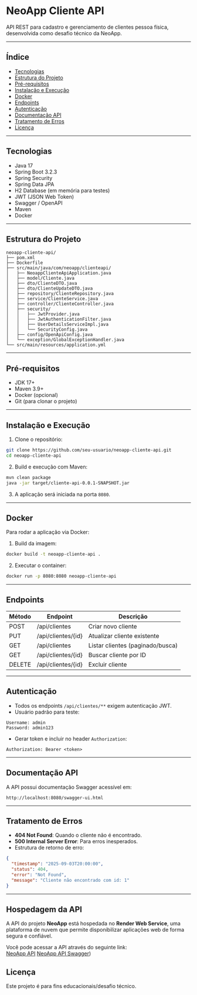 # NeoApp Cliente API

API REST para cadastro e gerenciamento de clientes pessoa física, desenvolvida como desafio técnico da NeoApp.

---

## Índice

- [Tecnologias](#tecnologias)
- [Estrutura do Projeto](#estrutura-do-projeto)
- [Pré-requisitos](#pré-requisitos)
- [Instalação e Execução](#instalação-e-execução)
- [Docker](#docker)
- [Endpoints](#endpoints)
- [Autenticação](#autenticação)
- [Documentação API](#documentação-api)
- [Tratamento de Erros](#tratamento-de-erros)
- [Licença](#licença)

---

## Tecnologias

- Java 17
- Spring Boot 3.2.3
- Spring Security
- Spring Data JPA
- H2 Database (em memória para testes)
- JWT (JSON Web Token)
- Swagger / OpenAPI
- Maven
- Docker

---

## Estrutura do Projeto

```
neoapp-cliente-api/
├── pom.xml
├── Dockerfile
├── src/main/java/com/neoapp/clienteapi/
│   ├── NeoappClienteApiApplication.java
│   ├── model/Cliente.java
│   ├── dto/ClienteDTO.java
│   ├── dto/ClienteUpdateDTO.java
│   ├── repository/ClienteRepository.java
│   ├── service/ClienteService.java
│   ├── controller/ClienteController.java
│   ├── security/
│   │   ├── JwtProvider.java
│   │   ├── JwtAuthenticationFilter.java
│   │   ├── UserDetailsServiceImpl.java
│   │   └── SecurityConfig.java
│   ├── config/OpenApiConfig.java
│   └── exception/GlobalExceptionHandler.java
└── src/main/resources/application.yml
```

---

## Pré-requisitos

- JDK 17+
- Maven 3.9+
- Docker (opcional)
- Git (para clonar o projeto)

---

## Instalação e Execução

1. Clone o repositório:

```bash
git clone https://github.com/seu-usuario/neoapp-cliente-api.git
cd neoapp-cliente-api
```

2. Build e execução com Maven:

```bash
mvn clean package
java -jar target/cliente-api-0.0.1-SNAPSHOT.jar
```

3. A aplicação será iniciada na porta `8080`.

---

## Docker

Para rodar a aplicação via Docker:

1. Build da imagem:

```bash
docker build -t neoapp-cliente-api .
```

2. Executar o container:

```bash
docker run -p 8080:8080 neoapp-cliente-api
```

---

## Endpoints

| Método | Endpoint               | Descrição                        |
|--------|------------------------|----------------------------------|
| POST   | /api/clientes          | Criar novo cliente               |
| PUT    | /api/clientes/{id}     | Atualizar cliente existente      |
| GET    | /api/clientes          | Listar clientes (paginado/busca)|
| GET    | /api/clientes/{id}     | Buscar cliente por ID            |
| DELETE | /api/clientes/{id}     | Excluir cliente                  |

---

## Autenticação

- Todos os endpoints `/api/clientes/**` exigem autenticação JWT.
- Usuário padrão para teste:

```
Username: admin
Password: admin123
```

- Gerar token e incluir no header `Authorization`:

```
Authorization: Bearer <token>
```

---

## Documentação API

A API possui documentação Swagger acessível em:

```
http://localhost:8080/swagger-ui.html
```

---

## Tratamento de Erros

- **404 Not Found**: Quando o cliente não é encontrado.
- **500 Internal Server Error**: Para erros inesperados.
- Estrutura de retorno de erro:

```json
{
  "timestamp": "2025-09-03T20:00:00",
  "status": 404,
  "error": "Not Found",
  "message": "Cliente não encontrado com id: 1"
}
```

---
## Hospedagem da API

A API do projeto **NeoApp** está hospedada no **Render Web Service**, uma plataforma de nuvem que permite disponibilizar aplicações web de forma segura e confiável.  

Você pode acessar a API através do seguinte link:  
[NeoApp API](https://neoappdesafio.onrender.com)
[NeoApp API Swagger](https://neoappdesafio.onrender.com/swagger-ui/index.html))

## Licença

Este projeto é para fins educacionais/desafio técnico.
